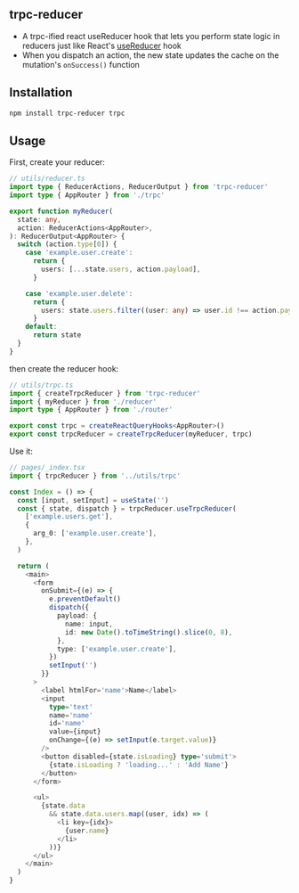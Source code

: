 ## trpc-reducer

- A trpc-ified react useReducer hook that lets you perform state logic in reducers just like React's [useReducer](https://reactjs.org/docs/hooks-reference.html#usereducer) hook
- When you dispatch an action, the new state updates the cache on the mutation's `onSuccess()` function

## Installation

```sh
npm install trpc-reducer trpc
```

## Usage

First, create your reducer:

```ts
// utils/reducer.ts
import type { ReducerActions, ReducerOutput } from 'trpc-reducer'
import type { AppRouter } from './trpc'

export function myReducer(
  state: any,
  action: ReducerActions<AppRouter>,
): ReducerOutput<AppRouter> {
  switch (action.type[0]) {
    case 'example.user.create':
      return {
        users: [...state.users, action.payload],
      }

    case 'example.user.delete':
      return {
        users: state.users.filter((user: any) => user.id !== action.payload.id),
      }
    default:
      return state
  }
}
```

then create the reducer hook:

```ts
// utils/trpc.ts
import { createTrpcReducer } from 'trpc-reducer'
import { myReducer } from './reducer'
import type { AppRouter } from './router'

export const trpc = createReactQueryHooks<AppRouter>()
export const trpcReducer = createTrpcReducer(myReducer, trpc)
```

Use it:

```ts
// pages/_index.tsx
import { trpcReducer } from '../utils/trpc'

const Index = () => {
  const [input, setInput] = useState('')
  const { state, dispatch } = trpcReducer.useTrpcReducer(
    ['example.users.get'],
    {
      arg_0: ['example.user.create'],
    },
  )

  return (
    <main>
      <form
        onSubmit={(e) => {
          e.preventDefault()
          dispatch({
            payload: {
              name: input,
              id: new Date().toTimeString().slice(0, 8),
            },
            type: ['example.user.create'],
          })
          setInput('')
        }}
      >
        <label htmlFor='name'>Name</label>
        <input
          type='text'
          name='name'
          id='name'
          value={input}
          onChange={(e) => setInput(e.target.value)}
        />
        <button disabled={state.isLoading} type='submit'>
          {state.isLoading ? 'loading...' : 'Add Name'}
        </button>
      </form>

      <ul>
        {state.data
          && state.data.users.map((user, idx) => (
            <li key={idx}>
              {user.name}
            </li>
          ))}
      </ul>
    </main>
  )
}
```
